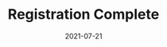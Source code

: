 ---
layout: blocks
title: Registration Complete
date: 2021-07-21
page_sections:
  - block: hero-1
    headline: <strong>Registration complete!</strong>
    content:
        <br>
        <strong>Your first check-in is due on Sunday, April 17.</strong> You'll get it the Friday before.
        <br><br>
        In the meantime, email us at team@themoai.org if you have any questions.
---